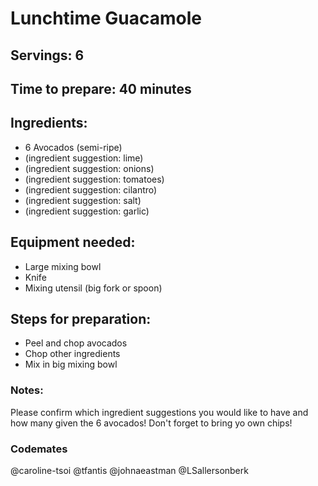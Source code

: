 # Lunchtime Guacamole

## Servings: 6 

## Time to prepare: 40 minutes

## Ingredients: 
- 6 Avocados (semi-ripe)
- (ingredient suggestion: lime)
- (ingredient suggestion: onions)
- (ingredient suggestion: tomatoes)
- (ingredient suggestion: cilantro)
- (ingredient suggestion: salt)
- (ingredient suggestion: garlic)


## Equipment needed:
- Large mixing bowl
- Knife
- Mixing utensil (big fork or spoon)


## Steps for preparation:
- Peel and chop avocados
- Chop other ingredients
- Mix in big mixing bowl


### Notes:
Please confirm which ingredient suggestions you would like to have and how many given the 6 avocados! Don't forget to bring yo own chips!


### Codemates #
@caroline-tsoi
@tfantis
@johnaeastman 
@LSallersonberk
